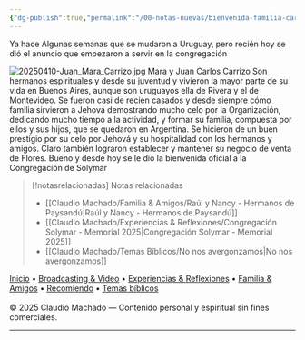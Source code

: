 ```yaml
---
{"dg-publish":true,"permalink":"/00-notas-nuevas/bienvenida-familia-carrizo/","title":"Bienvenida Familia Carrizo","tags":["Hermanos","Amigos"]}
---
```


Ya hace Algunas semanas que se mudaron a Uruguay, pero recién hoy se dió el anuncio que empezaron a servir en la congregación 

![20250410-Juan_Mara_Carrizo.jpg](/img/user/07%20-%20Personal/Im%C3%A1genes/20250410-Juan_Mara_Carrizo.jpg)
<span class="pie-foto">Mara y Juan Carlos Carrizo</span>
Son hermanos espirituales y desde su juventud y vivieron la mayor parte de su vida en Buenos Aires, aunque son uruguayos ella de Rivera y el de Montevideo. Se fueron casi de recién casados y desde siempre cómo familia sirvieron a Jehová demostrando mucho celo por la Organización, dedicando mucho tiempo a la actividad, y formar su familia, compuesta por ellos y sus hijos, que se quedaron en Argentina. 
Se hicieron de un buen prestigio por su celo por Jehová y su hospitalidad con los hermanos y amigos. Claro también lograron establecer y mantener su negocio de venta de Flores. Bueno y desde hoy se le dio la bienvenida oficial a la Congregación de Solymar 


> [!notasrelacionadas] Notas relacionadas
> - [[Claudio Machado/Familia & Amigos/Raúl y Nancy - Hermanos de Paysandú\|Raúl y Nancy - Hermanos de Paysandú]]
> - [[Claudio Machado/Experiencias & Reflexiones/Congregación Solymar - Memorial 2025\|Congregación Solymar - Memorial 2025]]
> - [[Claudio Machado/Temas Bíblicos/No nos avergonzamos\|No nos avergonzamos]]

<div class="pie-simple">
  <a href="https://mis-apuntes-psi.vercel.app/">Inicio</a> •
  <a href="https://mis-apuntes-psi.vercel.app/claudio-machado/brodcasting-and-videos/principial-brodcasting-and-video/">Broadcasting & Video</a> •
  <a href="https://mis-apuntes-psi.vercel.app/claudio-machado/experiencias-and-reflexiones/experiencias-and-reflexiones/">Experiencias & Reflexiones</a> •
  <a href="https://mis-apuntes-psi.vercel.app/claudio-machado/familia-and-amigos/familia-and-amigos/">Familia & Amigos</a> •
  <a href="https://mis-apuntes-psi.vercel.app/claudio-machado/recomendaciones/recomiendo/">Recomiendo</a> •
  <a href="https://mis-apuntes-psi.vercel.app/claudio-machado/temas-biblicos/temas-biblicos/">Temas bíblicos</a>
  <br><br>
  <span class="legal">© 2025 Claudio Machado — Contenido personal y espiritual sin fines comerciales.</span>
</div>

---

